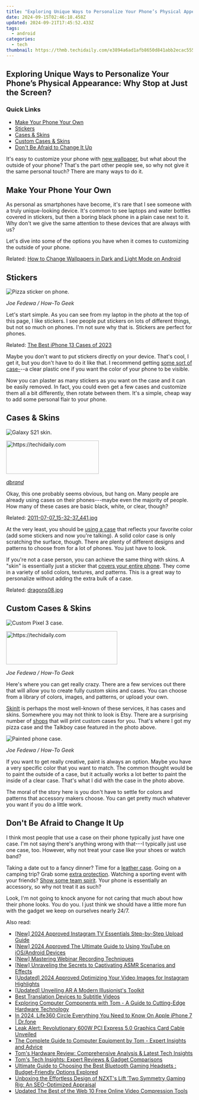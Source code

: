 ```yaml
---
title: "Exploring Unique Ways to Personalize Your Phone’s Physical Appearance: Why Stop at Just the Screen?"
date: 2024-09-15T02:46:18.458Z
updated: 2024-09-21T17:45:52.433Z
tags:
  - android
categories:
  - tech
thumbnail: https://thmb.techidaily.com/e3894a6ad1afb8650d841abb2ecac55565ace18e9f7afc96402da4622392cb76.jpg
---
```


## Exploring Unique Ways to Personalize Your Phone’s Physical Appearance: Why Stop at Just the Screen?

### Quick Links

* [Make Your Phone Your Own](https://facebook-video-files.techidaily.com/broadcast-friendly-techniques-for-fb-live-events/)
* [Stickers](https://instagram-videos.techidaily.com/2024-approved-instagram-video-to-mp3-converting-hacks/)
* [Cases & Skins](https://extra-support.techidaily.com/new-mastering-the-art-of-affordable-data-storage-cloud/)
* [Custom Cases & Skins](https://driver-install.techidaily.com/wacom-essentials-free-secure-digital-pen-software-install/)
* [Don't Be Afraid to Change It Up](https://android-location.techidaily.com/for-people-wanting-to-mock-gps-on-lenovo-thinkphone-devices-drfone-by-drfone-virtual/)

 It's easy to customize your phone with [new wallpaper](https://extra-lessons.techidaily.com/classic-chimes-catalogue-websites-of-worth-for-2024/), but what about the outside of your phone? That's the part other people see, so why not give it the same personal touch? There are many ways to do it.

##  Make Your Phone Your Own

 As personal as smartphones have become, it's rare that I see someone with a truly unique-looking device. It's common to see laptops and water bottles covered in stickers, but then a boring black phone in a plain case next to it. Why don't we give the same attention to these devices that are always with us?

 Let's dive into some of the options you have when it comes to customizing the outside of your phone.

Related: [How to Change Wallpapers in Dark and Light Mode on Android](https://extra-lessons.techidaily.com/classic-chimes-catalogue-websites-of-worth-for-2024/) 

##  Stickers

![Pizza sticker on phone.](https://static1.howtogeekimages.com/wordpress/wp-content/uploads/2021/12/PXL_20211217_220653023_2.jpg) 

_Joe Fedewa / How-To Geek_

 Let's start simple. As you can see from my laptop in the photo at the top of this page, I like stickers. I see people put stickers on lots of different things, but not so much on phones. I'm not sure why that is. Stickers are perfect for phones.

Related: [The Best iPhone 13 Cases of 2023](https://tiktok-video-recordings.techidaily.com/2024-approved-bringing-anime-characters-to-life-jujutsu-kaisen-for-tiktok/) 

 Maybe you don't want to put stickers directly on your device. That's cool, I get it, but you don't have to do it like that. I recommend getting [some sort of case-](https://tiktok-video-recordings.techidaily.com/2024-approved-bringing-anime-characters-to-life-jujutsu-kaisen-for-tiktok/)\--a clear plastic one if you want the color of your phone to be visible.

 Now you can plaster as many stickers as you want on the case and it can be easily removed. In fact, you could even get a few cases and customize them all a bit differently, then rotate between them. It's a simple, cheap way to add some personal flair to your phone.

##  Cases & Skins

![Galaxy S21 skin.](https://static1.howtogeekimages.com/wordpress/wp-content/uploads/2021/12/Mahogany-Galaxy-S21-Skins.jpg) 

<!-- affiliate ads begin -->
<a href="https://aligracehair.sjv.io/c/5597632/2135398/19272" target="_top" id="2135398">
  <img src="//a.impactradius-go.com/display-ad/19272-2135398" border="0" alt="https://techidaily.com" width="250" height="90"/>
</a>
<img height="0" width="0" src="https://aligracehair.sjv.io/i/5597632/2135398/19272" style="position:absolute;visibility:hidden;" border="0" />
<!-- affiliate ads end -->

_[dbrand](https://dbrand.com/shop/samsung-galaxy-s21-skins)_

 Okay, this one probably seems obvious, but hang on. Many people are already using cases on their phones---maybe even the majority of people. How many of these cases are basic black, white, or clear, though?

Related: [2011-07-07\_15-32-37\_441.jpg](https://www.reviewgeek.com/67646/the-best-cases-for-your-new-samsung-galaxy-s21/) 

 At the very least, you should be [using a case](https://www.reviewgeek.com/67646/the-best-cases-for-your-new-samsung-galaxy-s21/) that reflects your favorite color (add some stickers and now you're talking). A solid color case is only scratching the surface, though. There are plenty of different designs and patterns to choose from for a lot of phones. You just have to look.

 If you're not a case person, you can achieve the same thing with skins. A "skin" is essentially just a sticker that [covers your entire phone](https://www.reviewgeek.com/20570/these-dbrand-skins-have-my-gadgets-looking-fresher-than-fresh/). They come in a variety of solid colors, textures, and patterns. This is a great way to personalize without adding the extra bulk of a case.

Related: [dragons08.jpg](https://www.reviewgeek.com/20570/these-dbrand-skins-have-my-gadgets-looking-fresher-than-fresh/) 

##  Custom Cases & Skins

![Custom Pixel 3 case.](https://static1.howtogeekimages.com/wordpress/wp-content/uploads/2021/12/20211217_164712.jpg) 

<!-- affiliate ads begin -->
<a href="https://aligracehair.sjv.io/c/5597632/1868571/19272" target="_top" id="1868571">
  <img src="//a.impactradius-go.com/display-ad/19272-1868571" border="0" alt="https://techidaily.com" width="300" height="90"/>
</a>
<img height="0" width="0" src="https://aligracehair.sjv.io/i/5597632/1868571/19272" style="position:absolute;visibility:hidden;" border="0" />
<!-- affiliate ads end -->

_Joe Fedewa / How-To Geek_

 Here's where you can get really crazy. There are a few services out there that will allow you to create fully custom skins and cases. You can choose from a library of colors, images, and patterns, or upload your own.

[SkinIt](https://www.skinit.com/) is perhaps the most well-known of these services, it has cases and skins. Somewhere you may not think to look is Etsy. There are a surprising number of [shops](https://www.etsy.com/shop/OhSoPrettyCases) that will print custom cases for you. That's where I got my pizza case and the Talkboy case featured in the photo above.

![Painted phone case.](https://static1.howtogeekimages.com/wordpress/wp-content/uploads/2021/12/20211217_164738.jpg) 

_Joe Fedewa / How-To Geek_

 If you want to get really creative, paint is always an option. Maybe you have a very specific color that you want to match. The common thought would be to paint the outside of a case, but it actually works a lot better to paint the inside of a clear case. That's what I did with the case in the photo above.

 The moral of the story here is you don't have to settle for colors and patterns that accessory makers choose. You can get pretty much whatever you want if you do a little work.

##  Don't Be Afraid to Change It Up

 I think most people that use a case on their phone typically just have one case. I'm not saying there's anything wrong with that---I typically just use one case, too. However, why not treat your case like your shoes or watch band?

 Taking a date out to a fancy dinner? Time for a [leather case](https://www.amazon.com/Apple-iPhone-Leather-Case-MagSafe/dp/B09G8QSTJ9/?th=1&tag=htg-v2-3k9ck3v-20&ascsubtag=UUhtgUeUpU207535&asc%5Frefurl=https%3A%2F%2Fwww.howtogeek.com%2F775100%2Fwhy-arent-you-personalizing-the-outside-of-your-phone-too%2F&asc%5Fcampaign=Evergreen). Going on a camping trip? Grab some [extra protection](https://www.amazon.com/Samsung-Galaxy-Rugged-Protective-Cover/dp/B08P2D7Y91?th=1&tag=htg-v2-3k9ck3v-20&ascsubtag=UUhtgUeUpU207535&asc%5Frefurl=https%3A%2F%2Fwww.howtogeek.com%2F775100%2Fwhy-arent-you-personalizing-the-outside-of-your-phone-too%2F&asc%5Fcampaign=Evergreen). Watching a sporting event with your friends? [Show some team spirit](https://www.amazon.com/Skinit-Clear-Phone-Google-Pixel/dp/B09LJYB2BV/?tag=htg-v2-3k9ck3v-20&ascsubtag=UUhtgUeUpU207535&asc%5Frefurl=https%3A%2F%2Fwww.howtogeek.com%2F775100%2Fwhy-arent-you-personalizing-the-outside-of-your-phone-too%2F&asc%5Fcampaign=Evergreen). Your phone is essentially an accessory, so why not treat it as such?

 Look, I'm not going to knock anyone for not caring that much about how their phone looks. You do you. I just think we should have a little more fun with the gadget we keep on ourselves nearly 24/7.

<ins class="adsbygoogle"
     style="display:block"
     data-ad-format="autorelaxed"
     data-ad-client="ca-pub-7571918770474297"
     data-ad-slot="1223367746"></ins>

<ins class="adsbygoogle"
     style="display:block"
     data-ad-client="ca-pub-7571918770474297"
     data-ad-slot="8358498916"
     data-ad-format="auto"
     data-full-width-responsive="true"></ins>

<span class="atpl-alsoreadstyle">Also read:</span>
<div><ul>
<li><a href="https://instagram-videos.techidaily.com/new-2024-approved-instagram-tv-essentials-step-by-step-upload-guide/"><u>[New] 2024 Approved Instagram TV Essentials Step-by-Step Upload Guide</u></a></li>
<li><a href="https://youtube-docs.techidaily.com/024-approved-the-ultimate-guide-to-using-youtube-on-iosandroid-devices/"><u>[New] 2024 Approved The Ultimate Guide to Using YouTube on iOS/Android Devices</u></a></li>
<li><a href="https://video-capture.techidaily.com/new-mastering-webinar-recording-techniques/"><u>[New] Mastering Webinar Recording Techniques</u></a></li>
<li><a href="https://facebook-video-share.techidaily.com/new-unraveling-the-secrets-to-captivating-asmr-scenarios-and-effects/"><u>[New] Unraveling the Secrets to Captivating ASMR Scenarios and Effects</u></a></li>
<li><a href="https://instagram-video-recordings.techidaily.com/updated-2024-approved-optimizing-your-video-images-for-instagram-highlights/"><u>[Updated] 2024 Approved Optimizing Your Video Images for Instagram Highlights</u></a></li>
<li><a href="https://some-skills.techidaily.com/updated-unveiling-ar-a-modern-illusionists-toolkit/"><u>[Updated] Unveiling AR A Modern Illusionist's Toolkit</u></a></li>
<li><a href="https://article-files.techidaily.com/best-translation-devices-to-subtitle-videos/"><u>Best Translation Devices to Subtitle Videos</u></a></li>
<li><a href="https://hardware-reviews.techidaily.com/exploring-computer-components-with-tom-a-guide-to-cutting-edge-hardware-technology/"><u>Exploring Computer Components with Tom - A Guide to Cutting-Edge Hardware Technology</u></a></li>
<li><a href="https://phone-solutions.techidaily.com/in-2024-life360-circle-everything-you-need-to-know-on-apple-iphone-7-drfone-by-drfone-virtual-ios/"><u>In 2024, Life360 Circle Everything You Need to Know On Apple iPhone 7 | Dr.fone</u></a></li>
<li><a href="https://hardware-reviews.techidaily.com/leak-alert-revolutionary-600w-pci-express-50-graphics-card-cable-unveiled/"><u>Leak Alert: Revolutionary 600W PCI Express 5.0 Graphics Card Cable Unveiled</u></a></li>
<li><a href="https://hardware-reviews.techidaily.com/the-complete-guide-to-computer-equipment-by-tom-expert-insights-and-advice/"><u>The Complete Guide to Computer Equipment by Tom - Expert Insights and Advice</u></a></li>
<li><a href="https://hardware-reviews.techidaily.com/toms-hardware-review-comprehensive-analysis-and-latest-tech-insights/"><u>Tom's Hardware Review: Comprehensive Analysis & Latest Tech Insights</u></a></li>
<li><a href="https://hardware-reviews.techidaily.com/toms-tech-insights-expert-reviews-and-gadget-comparisons-t17239718736551/"><u>Tom's Tech Insights: Expert Reviews & Gadget Comparisons</u></a></li>
<li><a href="https://hardware-reviews.techidaily.com/ultimate-guide-to-choosing-the-best-bluetooth-gaming-headsets-budget-friendly-options-explored/"><u>Ultimate Guide to Choosing the Best Bluetooth Gaming Headsets : Budget-Friendly Options Explored</u></a></li>
<li><a href="https://hardware-reviews.techidaily.com/unboxing-the-effortless-design-of-nzxts-lift-two-symmetry-gaming-rig-an-seo-optimized-appraisal/"><u>Unboxing the Effortless Design of NZXT's Lift ˈTwo Symmetry Gaming Rig: An SEO-Optimized Appraisal</u></a></li>
<li><a href="https://smart-video-creator.techidaily.com/updated-the-best-of-the-web-10-free-online-video-compression-tools/"><u>Updated The Best of the Web 10 Free Online Video Compression Tools</u></a></li>
</ul></div>

